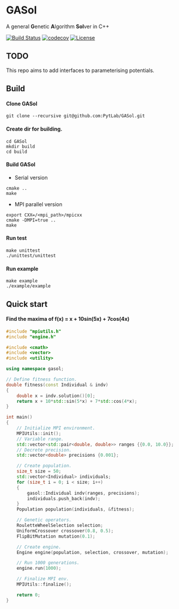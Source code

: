 # GASol

A general **G**enetic **A**lgorithm **Sol**ver in C++ 

[![Build Status](https://api.travis-ci.org/PytLab/GASol.svg?branch=master)](https://travis-ci.org/PytLab/GASol)
[![codecov](https://img.shields.io/codecov/c/github/PytLab/GASol/master.svg)](https://codecov.io/gh/PytLab/GASol)
[![License](https://img.shields.io/badge/license-GPLv3-blue.svg)](https://github.com/PytLab/GASol/blob/master/LICENSE)

## TODO
This repo aims to add interfaces to parameterising potentials.

## Build

#### Clone GASol

``` shell
git clone --recursive git@github.com:PytLab/GASol.git
```

#### Create dir for building.

``` shell
cd GASol
mkdir build
cd build
```
#### Build GASol

- Serial version
``` shell
cmake ..
make
```

- MPI parallel version
```
export CXX=/<mpi_path>/mpicxx
cmake -DMPI=true ..
make
```

#### Run test
``` shell
make unittest
./unittest/unittest
```
#### Run example

``` shell
make example
./example/example
```

## Quick start

#### Find the maxima of f(x) = x + 10sin(5x) + 7cos(4x)

``` cpp
#include "mpiutils.h"
#include "engine.h"

#include <cmath>
#include <vector>
#include <utility>

using namespace gasol;

// Define fitness function. 
double fitness(const Individual & indv)
{
    double x = indv.solution()[0];
    return x + 10*std::sin(5*x) + 7*std::cos(4*x);
}

int main()
{
    // Initialize MPI environment.
    MPIUtils::init();
    // Variable range.
    std::vector<std::pair<double, double>> ranges {{0.0, 10.0}};
    // Decrete precision.
    std::vector<double> precisions {0.001};

    // Create population.
    size_t size = 50;
    std::vector<Individual> individuals;
    for (size_t i = 0; i < size; i++)
    {
        gasol::Individual indv(ranges, precisions);
        individuals.push_back(indv);
    }
    Population population(individuals, &fitness);

    // Genetic operators.
    RouletteWheelSelection selection;
    UniformCrossover crossover(0.8, 0.5);
    FlipBitMutation mutation(0.1);

    // Create engine.
    Engine engine(population, selection, crossover, mutation);

    // Run 1000 generations.
    engine.run(1000);

    // Finalize MPI env.
    MPIUtils::finalize();

    return 0;
}
```

